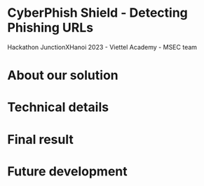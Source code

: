 # CyberPhish Shield - Detecting Phishing URLs
Hackathon JunctionXHanoi 2023 - Viettel Academy - MSEC team

# About our solution
# Technical details
# Final result
# Future development

